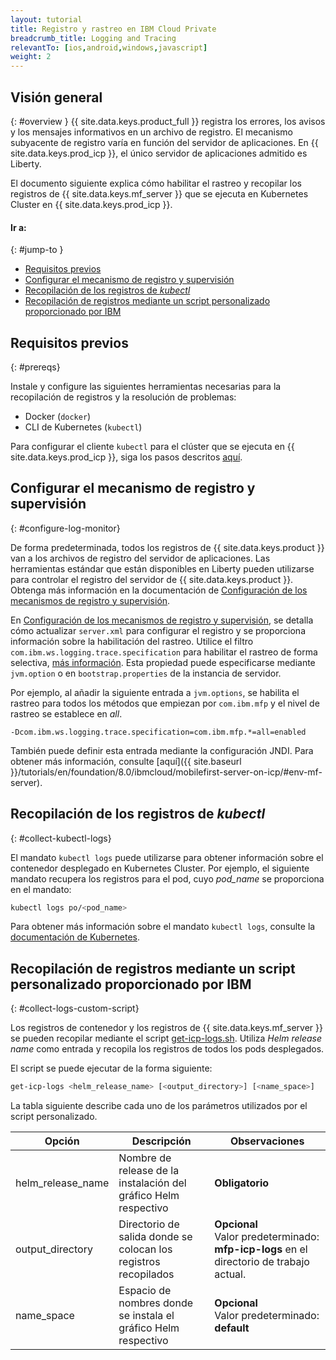 ```yaml
---
layout: tutorial
title: Registro y rastreo en IBM Cloud Private
breadcrumb_title: Logging and Tracing
relevantTo: [ios,android,windows,javascript]
weight: 2
---
```

<!-- NLS_CHARSET=UTF-8 -->
## Visión general
{: #overview }
{{ site.data.keys.product_full }} registra los errores, los avisos y los mensajes informativos en un archivo de registro. El mecanismo subyacente de registro varía en función del servidor de aplicaciones. En {{ site.data.keys.prod_icp }}, el único servidor de aplicaciones admitido es Liberty.

El documento siguiente explica cómo habilitar el rastreo y recopilar los registros de {{ site.data.keys.mf_server }} que se ejecuta en Kubernetes Cluster en {{ site.data.keys.prod_icp }}.


#### Ir a:
{: #jump-to }
* [Requisitos previos](#prereqs)
* [Configurar el mecanismo de registro y supervisión](#configure-log-monitor)
* [Recopilación de los registros de *kubectl*](#collect-kubectl-logs)
* [Recopilación de registros mediante un script personalizado proporcionado por IBM](#collect-logs-custom-script)


## Requisitos previos
{: #prereqs}

Instale y configure las siguientes herramientas necesarias para la recopilación de registros y la resolución de problemas:
* Docker (`docker`)
* CLI de Kubernetes (`kubectl`)

Para configurar el cliente `kubectl` para el clúster que se ejecuta en {{ site.data.keys.prod_icp }}, siga los pasos descritos [aquí](https://www.ibm.com/support/knowledgecenter/en/SSBS6K_2.1.0/manage_cluster/cfc_cli.html).


## Configurar el mecanismo de registro y supervisión
{: #configure-log-monitor}

De forma predeterminada, todos los registros de {{ site.data.keys.product }} van a los archivos de registro del servidor de aplicaciones. Las herramientas estándar que están disponibles en Liberty pueden utilizarse para controlar el registro del servidor de {{ site.data.keys.product }}. Obtenga más información en la documentación de [Configuración de los mecanismos de registro y supervisión](https://www.ibm.com/support/knowledgecenter/en/SSHS8R_8.0.0/com.ibm.worklight.installconfig.doc/admin/r_logging_and_monitoring_mechanisms.html).

En [Configuración de los mecanismos de registro y supervisión](https://www.ibm.com/support/knowledgecenter/en/SSHS8R_8.0.0/com.ibm.worklight.installconfig.doc/admin/r_logging_and_monitoring_mechanisms.html), se detalla cómo actualizar `server.xml` para configurar el registro y se proporciona información sobre la habilitación del rastreo. Utilice el filtro `com.ibm.ws.logging.trace.specification` para habilitar el rastreo de forma selectiva, [más información](https://www.ibm.com/support/knowledgecenter/en/SSEQTP_8.5.5/com.ibm.websphere.wlp.doc/ae/rwlp_logging.html). Esta propiedad puede especificarse mediante `jvm.option` o en `bootstrap.properties` de la instancia de servidor.

Por ejemplo, al añadir la siguiente entrada a `jvm.options`, se habilita el rastreo para todos los métodos que empiezan por `com.ibm.mfp` y el nivel de rastreo se establece en *all*.
```
-Dcom.ibm.ws.logging.trace.specification=com.ibm.mfp.*=all=enabled
```
 También puede definir esta entrada mediante la configuración JNDI. Para obtener más información, consulte [aquí]({{ site.baseurl }}/tutorials/en/foundation/8.0/ibmcloud/mobilefirst-server-on-icp/#env-mf-server).


## Recopilación de los registros de *kubectl*
{: #collect-kubectl-logs}

El mandato `kubectl logs` puede utilizarse para obtener información sobre el contenedor desplegado en Kubernetes Cluster. Por ejemplo, el siguiente mandato recupera los registros para el pod, cuyo *pod_name* se proporciona en el mandato:

```bash
kubectl logs po/<pod_name>
```
Para obtener más información sobre el mandato `kubectl logs`, consulte la [documentación de Kubernetes](https://kubernetes-v1-4.github.io/docs/user-guide/kubectl/kubectl_logs/).

## Recopilación de registros mediante un script personalizado proporcionado por IBM
{: #collect-logs-custom-script}

Los registros de contenedor y los registros de {{ site.data.keys.mf_server }} se pueden recopilar mediante el script [get-icp-logs.sh](get-icp-logs.sh). Utiliza *Helm release name* como entrada y recopila los registros de todos los pods desplegados.

El script se puede ejecutar de la forma siguiente:
```bash
get-icp-logs <helm_release_name> [<output_directory>] [<name_space>]
```
La tabla siguiente describe cada uno de los parámetros utilizados por el script personalizado.

| Opción | Descripción | Observaciones |
|--------|-------------|---------|
| helm_release_name | Nombre de release de la instalación del gráfico Helm respectivo | **Obligatorio** |
| output_directory | Directorio de salida donde se colocan los registros recopilados | **Opcional**<br/>Valor predeterminado: **mfp-icp-logs** en el directorio de trabajo actual. |
| name_space | Espacio de nombres donde se instala el gráfico Helm respectivo | **Opcional**<br/>Valor predeterminado: **default** |
